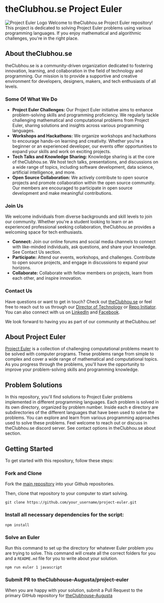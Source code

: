 # theClubhou.se Project Euler
![Project Euler Logo](https://projecteuler.net/themes/logo_default.png)
Welcome to theClubhou.se Project Euler repository! This project is dedicated 
to solving Project Euler problems using various programming languages. If you 
enjoy mathematical and algorithmic challenges, you're in the right place.

## About theClubhou.se
theClubhou.se is a community-driven organization dedicated to fostering 
innovation, learning, and collaboration in the field of technology and 
programming. Our mission is to provide a supportive and creative environment 
for developers, designers, makers, and tech enthusiasts of all levels.

### Some Of What We Do
- **Project Euler Challenges:** Our Project Euler initiative aims to enhance 
problem-solving skills and programming proficiency. We regularly tackle 
challenging mathematical and computational problems from Project Euler, 
sharing solutions and insights across various programming languages.
- **Workshops and Hackathons:** We organize workshops and hackathons to 
encourage hands-on learning and creativity. Whether you're a beginner or an 
experienced developer, our events offer opportunities to expand your skills 
and work on exciting projects.
- **Tech Talks and Knowledge Sharing:** Knowledge sharing is at the core of 
theClubhou.se. We host tech talks, presentations, and discussions on a wide 
range of topics, including software development, data science, artificial 
intelligence, and more.
- **Open Source Collaboration:** We actively contribute to open source 
projects and promote collaboration within the open source community. Our 
members are encouraged to participate in open source development and make 
meaningful contributions.

### Join Us
We welcome individuals from diverse backgrounds and skill levels to join 
our community. Whether you're a student looking to learn or an experienced 
professional seeking collaboration, theClubhou.se provides a welcoming space 
for tech enthusiasts.
- **Connect:** Join our online forums and social media channels to connect 
with like-minded individuals, ask questions, and share your knowledge. See 
Contact Us section.
- **Participate:** Attend our events, workshops, and challenges. Contribute to 
open source projects, and engage in discussions to expand your horizons.
- **Collaborate:** Collaborate with fellow members on projects, learn from each 
other, and inspire innovation.

### Contact Us
Have questions or want to get in touch? Check out 
[theClubhou.se](https://theClubhou.se) or feel free to reach out to us through
our [Director of Technology](https://github.com/blister) or 
[Repo Initiator](https://github.com/asterihoku). You can also connect
with us on [LinkedIn](https://www.linkedin.com/company/theclubhou-se/) 
and [Facebook](https://www.facebook.com/theClubhouseAugusta).

We look forward to having you as part of our community at theClubhou.se! 

## About Project Euler

[Project Euler](https://projecteuler.net/) is a collection of challenging 
computational problems meant to be solved with computer programs. These 
problems range from simple to complex and cover a wide range of mathematical 
and computational topics. As you progress through the problems, you'll have 
the opportunity to improve your problem-solving skills and programming 
knowledge.

## Problem Solutions

In this repository, you'll find solutions to Project Euler problems 
implemented in different programming languages. Each problem is solved in its 
own directory, organized by problem number. Inside each e directory are 
subdirectories of the different languages that have been used to solve the 
problems. You can explore and learn from various programming approaches used to 
solve these problems. Feel welcome to reach out or discuss in theClubhou.se 
discord server. See contact options in theClubhou.se about section.

## Getting Started

To get started with this repository, follow these steps:

### Fork and Clone
Fork the [main repository](https://github.com/theClubhouse-Augusta/project-euler) into
your Github repositories.

Then, clone that repository to your computer to start solving.
 ```console
git clone https://github.com/your_username/project-euler.git
```
### Install all necessary dependencies for the script:
```console
npm install 
```
### Solve an Euler
Run this command to set up the directory for whatever Euler problem
you are trying to solve. This command will create all the correct folders 
for you and a `README.md` file for you to write about your solution.
```console
npm run euler 1 javascript
```
### Submit PR to theClubhouse-Augusta/project-euler
When you are happy with your solution, submit a Pull Request to the 
primary GitHub repository for [theClubhouse-Augusta](theClubhouse-Augusta/project-euler)
